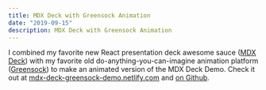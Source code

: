 ```yaml
---
title: MDX Deck with Greensock Animation
date: "2019-09-15"
description: MDX Deck with Greensock Animation
---
```


I combined my favorite new React presentation deck awesome sauce ([MDX Deck](https://github.com/jxnblk/mdx-deck)) with my favorite old do-anything-you-can-imagine animation platform ([Greensock](https://greensock.com)) to make an animated version of the MDX Deck Demo. Check it out at [mdx-deck-greensock-demo.netlify.com](https://mdx-deck-greensock-demo.netlify.com/) and [on Github](https://github.com/johnpolacek/mdx-deck-demo-greensock).